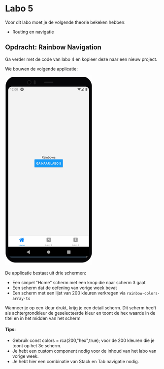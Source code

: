 # Labo 5

Voor dit labo moet je de volgende theorie bekeken hebben:
- Routing en navigatie

## Opdracht: Rainbow Navigation

Ga verder met de code van labo 4 en kopieer deze naar een nieuw project.

We bouwen de volgende applicatie:

![picture 8](../images/rainbows-navigation.gif)

De applicatie bestaat uit drie schermen:
- Een simpel "Home" scherm met een knop die naar scherm 3 gaat
- Een scherm dat de oefening van vorige week bevat
- Een scherm met een lijst van 200 kleuren verkregen via `rainbow-colors-array-ts`

Wanneer je op een kleur drukt, krijg je een detail scherm. Dit scherm heeft als achtergrondkleur de geselecteerde kleur en toont de hex waarde in de titel en in het midden van het scherm

#### Tips:
- Gebruik const colors = rca(200,"hex",true); voor de 200 kleuren die je toont op het 3e scherm.
- Je hebt een custom component nodig voor de inhoud van het labo van vorige week.
- Je hebt hier een combinatie van Stack en Tab navigatie nodig.